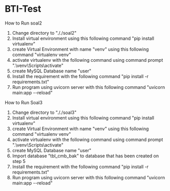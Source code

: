 # BTI-Test

How to Run soal2

1. Change directory to "././soal2"
2. Install virtual environment using this following command
   "pip install virtualenv"
3. create Virtual Environment with name "venv" using this following command
    "virtualenv venv" 
4. activate virtualenv with the following command using command prompt
  ".\venv\Scripts\activate"
5. create MySQL Database name "user" 
6. Install the requirement with the following command
  "pip install -r requirements.txt"
7. Run program using uvicorn server with this following command
"uvicorn main:app --reload"


How to Run Soal3

1. Change directory to "././soal3"
2. Install virtual environment using this following command
   "pip install virtualenv"
3. create Virtual Environment with name "venv" using this following command
    "virtualenv venv"
4. activate virtualenv with the following command using command prompt
  ".\venv\Scripts\activate"
5. create MySQL Database name "user" 
6. Import database "tbl_cmb_bak" to database that has been created on step 5
7. Install the requirement with the following command
  "pip install -r requirements.txt"
8. Run program using uvicorn server with this following command
  "uvicorn main:app --reload"
